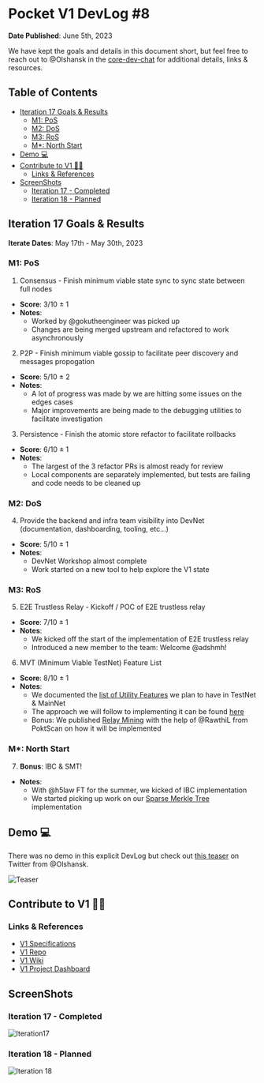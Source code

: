 # Pocket V1 DevLog #8 <!-- omit in toc -->

**Date Published**: June 5th, 2023

We have kept the goals and details in this document short, but feel free to reach out to @Olshansk in the [core-dev-chat](https://discord.com/channels/553741558869131266/986789914379186226) for additional details, links & resources.

## Table of Contents <!-- omit in toc -->

- [Iteration 17 Goals \& Results](#iteration-17-goals--results)
  - [M1: PoS](#m1-pos)
  - [M2: DoS](#m2-dos)
  - [M3: RoS](#m3-ros)
  - [M\*: North Start](#m-north-start)
- [Demo 💻](#demo-)
- [Contribute to V1 🧑‍💻](#contribute-to-v1-)
  - [Links \& References](#links--references)
- [ScreenShots](#screenshots)
  - [Iteration 17 - Completed](#iteration-17---completed)
  - [Iteration 18 - Planned](#iteration-18---planned)

## Iteration 17 Goals & Results

**Iterate Dates**: May 17th - May 30th, 2023

### M1: PoS

1. Consensus - Finish minimum viable state sync to sync state between full nodes

- **Score**: 3/10 ± 1
- **Notes**:
  - Worked by @gokutheengineer was picked up
  - Changes are being merged upstream and refactored to work asynchronously

2. P2P - Finish minimum viable gossip to facilitate peer discovery and messages propogation

- **Score**: 5/10 ± 2
- **Notes**:
  - A lot of progress was made by we are hitting some issues on the edges cases
  - Major improvements are being made to the debugging utilities to facilitate investigation

3. Persistence - Finish the atomic store refactor to facilitate rollbacks

- **Score**: 6/10 ± 1
- **Notes**:
  - The largest of the 3 refactor PRs is almost ready for review
  - Local components are separately implemented, but tests are failing and code needs to be cleaned up

### M2: DoS

4. Provide the backend and infra team visibility into DevNet (documentation, dashboarding, tooling, etc...)

- **Score**: 5/10 ± 1
- **Notes**:
  - DevNet Workshop almost complete
  - Work started on a new tool to help explore the V1 state

### M3: RoS

5. E2E Trustless Relay - Kickoff / POC of E2E trustless relay

- **Score**: 7/10 ± 1
- **Notes**:
  - We kicked off the start of the implementation of E2E trustless relay
  - Introduced a new member to the team: Welcome @adshmh!

6. MVT (Minimum Viable TestNet) Feature List

- **Score**: 8/10 ± 1
- **Notes**:
  - We documented the [list of Utility Features](https://github.com/pokt-network/pocket/blob/main/utility/doc/E2E_FEATURE_LIST.md) we plan to have in TestNet & MainNet
  - The approach we will follow to implementing it can be found [here](https://github.com/pokt-network/pocket/blob/main/utility/doc/E2E_FEATURE_PATH_TEMPLATE.md)
  - Bonus: We published [Relay Mining](https://arxiv.org/abs/2305.10672) with the help of @RawthiL from PoktScan on how it will be implemented

### M\*: North Start

7. **Bonus**: IBC & SMT!

- **Notes**:
  - With @h5law FT for the summer, we kicked of IBC implementation
  - We started picking up work on our [Sparse Merkle Tree](https://github.com/pokt-network/smt) implementation

## Demo 💻

There was no demo in this explicit DevLog but check out [this teaser](https://twitter.com/olshansky/status/1661886785662914561) on Twitter from @Olshansk.

![Teaser](https://github.com/pokt-network/pocket/assets/1892194/a2fab136-9337-4926-adf8-c3299c61c1f2)

## Contribute to V1 🧑‍💻

### Links & References

- [V1 Specifications](https://github.com/pokt-network/pocket-network-protocol)
- [V1 Repo](https://github.com/pokt-network/pocket)
- [V1 Wiki](https://github.com/pokt-network/pocket/wiki)
- [V1 Project Dashboard](https://github.com/pokt-network/pocket/projects?query=is%3Aopen)

## ScreenShots

### Iteration 17 - Completed

![Iteration17](https://github.com/pokt-network/pocket/assets/1892194/44763167-7165-4e6e-be9f-456c4103d089)

### Iteration 18 - Planned

![Iteration 18](https://github.com/pokt-network/pocket/assets/1892194/5778c180-e1f9-4e37-9ce3-48d006a290eb)

<!-- GITHUB_WIKI: devlog/2023_06_05 -->
